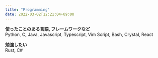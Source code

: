 ```yaml
---
title: "Programming"
date: 2022-03-02T12:21:04+09:00
---
```


**使ったことのある言語, フレームワークなど**  
Python, C, Java, Javascript, Typescript, Vim Script, Bash, Crystal, React

**勉強したい**  
Rust, C#
